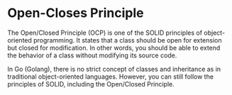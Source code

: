 # Open-Closes Principle


The Open/Closed Principle (OCP) is one of the SOLID principles of object-oriented programming. It states that a class should be open for extension but closed for modification. In other words, you should be able to extend the behavior of a class without modifying its source code.

In Go (Golang), there is no strict concept of classes and inheritance as in traditional object-oriented languages. However, you can still follow the principles of SOLID, including the Open/Closed Principle.